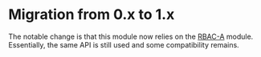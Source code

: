 # Migration from 0.x to 1.x

The notable change is that this module now relies on the [RBAC-A](https://www.npmjs.com/package/rbac-a) module. Essentially, the same API is still used and some compatibility remains.

